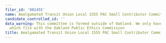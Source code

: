 ```yaml
---
filer_id: '981455'
name: Amalgamated Transit Union Local 1555 PAC Small Contributor Committee
candidate_controlled_id: ''
data_warning: This committee is formed outside of Oakland. We only have data on committees
  which file with the Oakland Public Ethics Commission
title: Amalgamated Transit Union Local 1555 PAC Small Contributor Committee
---
```

